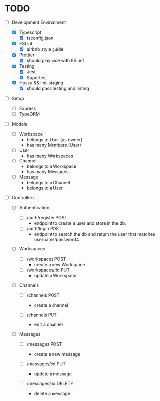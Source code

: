 # TODO

- [ ] Development Environment

  - [x] Typescript
    - [x] tsconfig.json
  - [x] ESLint
    - [x] airbnb style guide
  - [x] Prettier
    - [x] should play nice with ESLint
  - [x] Testing
    - [x] Jest
    - [x] Supertest
  - [x] Husky && lint-staging
    - [x] should pass testing and linting

- [ ] Setup

  - [ ] Express
  - [ ] TypeORM

- [ ] Models

  - [ ] Workspace
    - belongs to User (as owner)
    - has many Members (User)
  - [ ] User
    - has many Workspaces
  - [ ] Channel
    - belongs to a Workspace
    - has many Messages
  - [ ] Message
    - belongs to a Channel
    - belongs to a User

- [ ] Controllers

  - [ ] Authentication

    - [ ] /auth/register POST
      - endpoint to create a user and store in the db.
    - [ ] /auth/login POST
      - endpoint to search the db and return the user that matches username/password4

  - [ ] Workspaces

    - [ ] /workspaces POST
      - create a new Workspace
    - [ ] /workspaces/:id PUT
      - update a Workspace

  - [ ] Channels

    - [ ] /channels POST

      - create a channel

    - [ ] /channels PUT
      - edit a channel

  - [ ] Messages

    - [ ] /messages POST

      - create a new message

    - [ ] /messages/:id PUT

      - update a message

    - [ ] /messages/:id DELETE
      - delete a message
